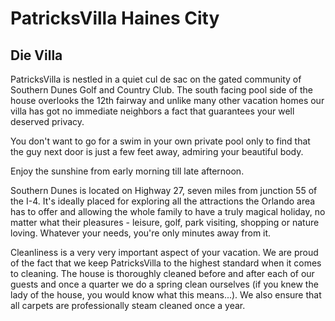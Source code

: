# PatricksVilla Haines City

## Die Villa

PatricksVilla is nestled in a quiet cul de sac on the gated community of Southern Dunes Golf and Country Club. The south facing pool side of the house overlooks the 12th fairway and unlike many other vacation homes our villa has got no immediate neighbors a fact that guarantees your well deserved privacy.

You don't want to go for a swim in your own private pool only to find that the guy next door is just a few feet away, admiring your beautiful body.

Enjoy the sunshine from early morning till late afternoon.

Southern Dunes is located on Highway 27, seven miles from junction 55 of the I-4. It's ideally placed for exploring all the attractions the Orlando area has to offer and allowing the whole family to have a truly magical holiday, no matter what their pleasures - leisure, golf, park visiting, shopping or nature loving. Whatever your needs, you're only minutes away from it.

Cleanliness is a very very important aspect of your vacation. We are proud of the fact that we keep PatricksVilla to the highest standard when it comes to cleaning. The house is thoroughly cleaned before and after each of our guests and once a quarter we do a spring clean ourselves (if you knew the lady of the house, you would know what this means...). We also ensure that all carpets are professionally steam cleaned once a year.
